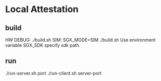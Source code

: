 # Local Attestation

## build

HW DEBUG:   ./build.sh
SIM:        SGX_MODE=SIM ./build.sh
Use environment variable SGX_SDK specify sdk path.

## run

./run-server.sh port
./run-client.sh server-port